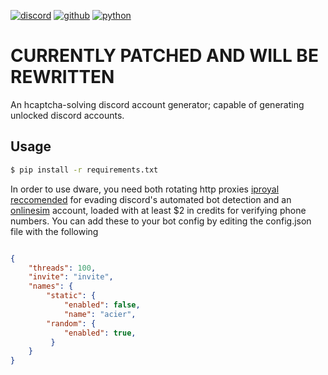 [![discord](https://img.shields.io/badge/Discord-7289DA?style=for-the-badge&logo=discord&logoColor=white)](https://discord.com)
[![github](https://img.shields.io/badge/GitHub-100000?style=for-the-badge&logo=github&logoColor=white)](https://github.com/AcierP)
[![python](https://img.shields.io/badge/Python-3776AB?style=for-the-badge&logo=python&logoColor=white)](https://www.python.org/downloads/)

# CURRENTLY PATCHED AND WILL BE REWRITTEN
An hcaptcha-solving discord account generator; capable of generating unlocked discord accounts.

## Usage

```bash
$ pip install -r requirements.txt
```
In order to use dware, you need both rotating http proxies [iproyal reccomended](https://dashboard.iproyal.com/products/royal-residential-proxies) for evading discord's automated bot detection and an [onlinesim](https://onlinesim.io/) account, loaded with at least $2 in credits for verifying phone numbers. You can add these to your bot config by editing the config.json file with the following

```json

{
    "threads": 100,
    "invite": "invite",
    "names": {
        "static": {
            "enabled": false,
            "name": "acier",
        "random": {
            "enabled": true,
         }
    }
}
```
